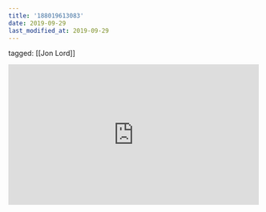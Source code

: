 ```yaml
---
title: '188019613083'
date: 2019-09-29
last_modified_at: 2019-09-29
---
```

tagged: [[Jon Lord]]
<iframe allow="accelerometer; autoplay; clipboard-write; encrypted-media; gyroscope; picture-in-picture" allowfullscreen="" frameborder="0" height="281" id="youtube_iframe" src="https://www.youtube.com/embed/dIkrDeZUu9M?feature=oembed&amp;enablejsapi=1&amp;origin=https://safe.txmblr.com&amp;wmode=opaque" width="500"></iframe>